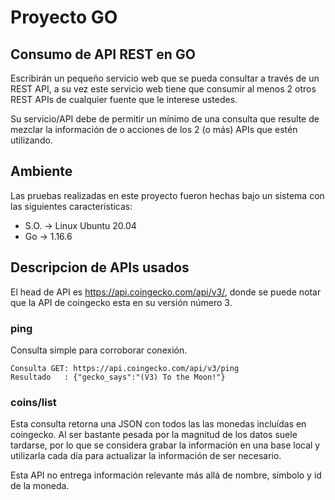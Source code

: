 # Proyecto GO

## Consumo de API REST en GO

Escribirán un pequeño servicio web que se pueda consultar a través de un REST API, a su vez este servicio web tiene que consumir al menos 2 otros REST APIs de cualquier fuente que le interese ustedes.

Su servicio/API debe de permitir un mínimo de una consulta que resulte de mezclar la información de o acciones de los 2 (o más) APIs que estén utilizando.



## Ambiente 

Las pruebas realizadas en este proyecto fueron hechas bajo un sistema con las siguientes características:


- S.O. -> Linux Ubuntu 20.04
- Go -> 1.16.6

## Descripcion de APIs usados

El head de API es https://api.coingecko.com/api/v3/, donde se puede notar que la API de coingecko esta en su versión número 3.


### ping

Consulta simple para corroborar conexión.

```
Consulta GET: https://api.coingecko.com/api/v3/ping
Resultado   : {"gecko_says":"(V3) To the Moon!"}
```


### coins/list

Esta consulta retorna una JSON con todos las las monedas incluídas en coingecko. Al ser bastante pesada por la magnitud de los datos suele tardarse, por lo que se considera grabar la información en una base local y utilizarla cada día para actualizar la información de ser necesario.

Esta API no entrega información relevante más allá de nombre, símbolo y id de la moneda.

### 